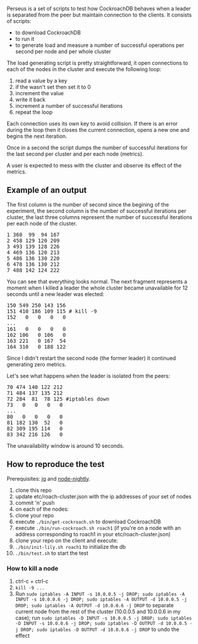 Perseus is a set of scripts to test how CockroachDB behaves when a leader is separated from the peer but maintain connection to the clients. It consists of scripts:

  * to download CockroachDB
  * to run it
  * to generate load and measure a number of successful operations per second per node and per whole cluster

The load generating script is pretty straightforward, it open connections to each of the nodes in the cluster and execute the following loop:

 1. read a value by a key
 2. if the wasn't set then set it to 0
 3. increment the value
 4. write it back
 5. increment a number of successful iterations 
 6. repeat the loop

Each connection uses its own key to avoid collision. If there is an error during the loop then it closes the current connection, opens a new one and begins the next iteration.

Once in a second the script dumps the number of successful iterations for the last second per cluster and per each node (metrics).

A user is expected to mess with the cluster and observe its effect of the metrics.

## Example of an output

The first column is the number of second since the begining of the experiment, the second column is the number of successful iterations per cluster, the last three columns represent the number of successful iterations per each node of the cluster.

<pre>
1 360  99  94 167
2 458 129 120 209
3 493 139 128 226
4 469 136 120 213
5 486 136 130 220
6 478 136 130 212
7 488 142 124 222</pre>

You can see that everything looks normal. The next fragment represents a moment when I killed a leader the whole cluster became unavailable for 12 seconds until a new leader was elected:

<pre>
150 549 250 143 156
151 410 186 109 115 # kill -9
152   0   0   0   0
...                    
161   0   0   0   0
162 106   0 106   0
163 221   0 167  54
164 310   0 188 122</pre>

Since I didn't restart the second node (the former leader) it continued generating zero metrics.

Let's see what happens when the leader is isolated from the peers:

<pre>
70 474 140 122 212
71 484 137 135 212
72 284  81  78 125 #iptables down
73   0   0   0   0
...                 
80   0   0   0   0
81 182 130  52   0
82 309 195 114   0
83 342 216 126   0</pre>

The unavailability window is around 10 seconds.

## How to reproduce the test

Prerequisites: [jq](https://stedolan.github.io/jq/) and [node-nightly](https://www.npmjs.com/package/node-nightly).

1. clone this repo
2. update etc/roach-cluster.json with the ip addresses of your set of nodes
3. commit 'n' push
4. on each of the nodes:
  1. clone your repo
  2. execute `./bin/get-cockroach.sh` to download CockroachDB
  3. execute `./bin/run-cockroach.sh roach1` (if you're on a node with an address corresponding to roach1 in your etc/roach-cluster.json)
5. clone your repo on the client and execute:
  1. `./bin/init-lily.sh roach1` to initialize the db
  2. `./bin/test.sh` to start the test

### How to kill a node

1. ctrl-c + ctrl-c
2. `kill -9 ...`
3. Run `sudo iptables -A INPUT -s 10.0.0.5 -j DROP; sudo iptables -A INPUT -s 10.0.0.6 -j DROP; sudo iptables -A OUTPUT -d 10.0.0.5 -j DROP; sudo iptables -A OUTPUT -d 10.0.0.6 -j DROP` to separate current node from the rest of the cluster (10.0.0.5 and 10.0.0.6 in my case); run `sudo iptables -D INPUT -s 10.0.0.5 -j DROP; sudo iptables -D INPUT -s 10.0.0.6 -j DROP; sudo iptables -D OUTPUT -d 10.0.0.5 -j DROP; sudo iptables -D OUTPUT -d 10.0.0.6 -j DROP` to undo the effect